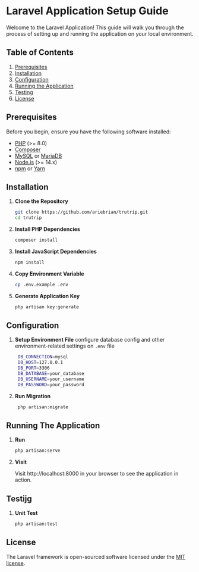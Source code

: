 # Laravel Application Setup Guide

Welcome to the Laravel Application! This guide will walk you through the process of setting up and running the application on your local environment.

## Table of Contents

1. [Prerequisites](#prerequisites)
2. [Installation](#installation)
3. [Configuration](#configuration)
4. [Running the Application](#running-the-application)
5. [Testing](#testing)
6. [License](#license)

## Prerequisites

Before you begin, ensure you have the following software installed:

- [PHP](https://www.php.net/) (>= 8.0)
- [Composer](https://getcomposer.org/)
- [MySQL](https://www.mysql.com/) or [MariaDB](https://mariadb.org/)
- [Node.js](https://nodejs.org/) (>= 14.x)
- [npm](https://www.npmjs.com/) or [Yarn](https://classic.yarnpkg.com/)

## Installation

1. **Clone the Repository**

   ```bash
   git clone https://github.com/ariebrian/trutrip.git
   cd trutrip
   ```
2. **Install PHP Dependencies**

   ```bash
   composer install
   ```
3. **Install JavaScript Dependencies**

   ```bash
   npm install
   ```
4. **Copy Environment Variable**

   ```bash
   cp .env.example .env
   ```
5. **Generate Application Key**

   ```bash
   php artisan key:generate
   ```

## Configuration
1. **Setup Environment File**
    configure database config and other environment-related settings on `.env` file

   ```bash
    DB_CONNECTION=mysql
    DB_HOST=127.0.0.1
    DB_PORT=3306
    DB_DATABASE=your_database
    DB_USERNAME=your_username
    DB_PASSWORD=your_password
   ```
2. **Run Migration**
   ```bash
    php artisan:migrate
   ```

## Running The Application

1. **Run**

   ```bash
   php artisan:serve
   ```

2. **Visit**

   Visit http://localhost:8000 in your browser to see the application in action.

## Testijg

1. **Unit Test**

   ```bash
   php artisan:test
   ```

## License

The Laravel framework is open-sourced software licensed under the [MIT license](https://opensource.org/licenses/MIT).